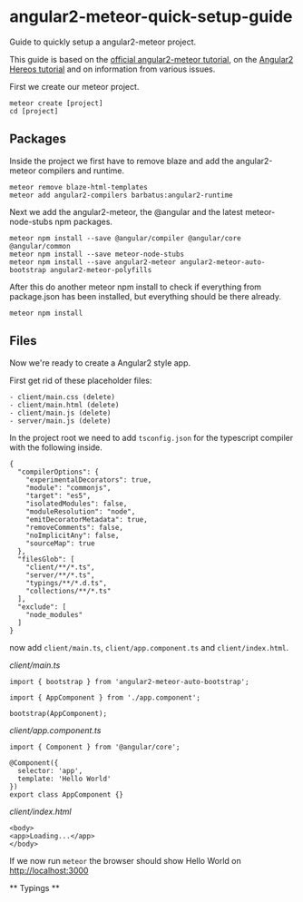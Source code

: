 # angular2-meteor-quick-setup-guide

Guide to quickly setup a angular2-meteor project.

This guide is based on the [official angular2-meteor tutorial](https://www.angular-meteor.com/tutorials/socially/angular2/bootstrapping), on the [Angular2 Hereos tutorial](https://angular.io/docs/ts/latest/tutorial/)  and on information from various issues. 

First we create our meteor project.

````
meteor create [project]
cd [project]
````

## Packages

Inside the project we first have to remove blaze and add the angular2-meteor compilers and runtime.
````
meteor remove blaze-html-templates
meteor add angular2-compilers barbatus:angular2-runtime 
````

Next we add the angular2-meteor, the @angular and the latest meteor-node-stubs npm packages. 
````
meteor npm install --save @angular/compiler @angular/core @angular/common
meteor npm install --save meteor-node-stubs
meteor npm install --save angular2-meteor angular2-meteor-auto-bootstrap angular2-meteor-polyfills
````
After this do another meteor npm install to check if everything from package.json has been installed, but everything should be there already.
````
meteor npm install
````

## Files

Now we're ready to create a Angular2 style app. 

First get rid of these placeholder files:
````
- client/main.css (delete)
- client/main.html (delete)
- client/main.js (delete)
- server/main.js (delete)
````

In the project root we need to add `tsconfig.json` for the typescript compiler with the following inside.

````
{
  "compilerOptions": {
    "experimentalDecorators": true,
    "module": "commonjs",
    "target": "es5",
    "isolatedModules": false,
    "moduleResolution": "node",
    "emitDecoratorMetadata": true,
    "removeComments": false,
    "noImplicitAny": false,
    "sourceMap": true
  },
  "filesGlob": [
    "client/**/*.ts",
    "server/**/*.ts",
    "typings/**/*.d.ts",
    "collections/**/*.ts"
  ],
  "exclude": [
    "node_modules"
  ]
}
````

now add `client/main.ts`, `client/app.component.ts` and `client/index.html`.

*client/main.ts*
````
import { bootstrap } from 'angular2-meteor-auto-bootstrap';

import { AppComponent } from './app.component';

bootstrap(AppComponent);
````

*client/app.component.ts*
````
import { Component } from '@angular/core';

@Component({
  selector: 'app',
  template: 'Hello World'
})
export class AppComponent {}
````

*client/index.html*
````
<body>
<app>Loading...</app>
</body>
````

If we now run `meteor` the browser should show Hello World on [http://localhost:3000](http://localhost:3000)

** Typings **
